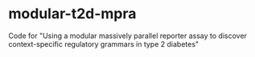 # modular-t2d-mpra
Code for "Using a modular massively parallel reporter assay to discover context-specific regulatory grammars in type 2 diabetes"
